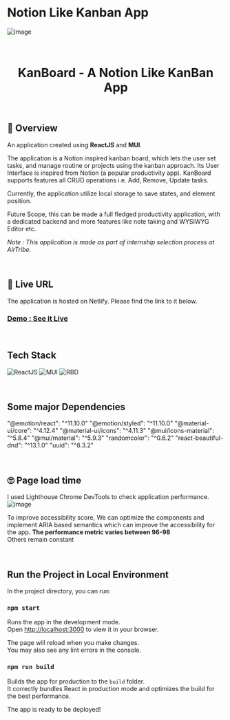 # Notion Like Kanban App

![image](/blob/development/public//Screenshot.png)

<br>

<h1 align="center">KanBoard - A Notion Like KanBan App</h1>

<br>

## 🧐 Overview

An application created using **ReactJS** and **MUI**.

The application is a Notion inspired kanban board, which lets the user set tasks, and manage routine or projects using the kanban approach. Its User Interface is inspired from Notion (a popular productivity app). KanBoard supports features all CRUD operations i.e. Add, Remove, Update tasks.

Currently, the application utilize local storage to save states, and element position.

Future Scope, this can be made a full fledged productivity application, with a dedicated backend and more features like note taking and WYSIWYG Editor etc.

_Note : This application is made as part of internship selection process at AirTribe._

<br>

## 🥳 Live URL

The application is hosted on Netlify. Please find the link to it below.

<h3><a href="https://notion-kanboard-mukul.netlify.app/">Demo : See it Live</a></h3>

<br>

## Tech Stack

![ReactJS](https://img.shields.io/badge/ReactJS-61DAFB?&style=for-the-badge&logo=react&logoColor=white&style=plastic) ![MUI](https://seeklogo.com/images/M/mui-logo-56F171E991-seeklogo.com.png?style=for-the-badge&logo=SASS&logoColor=white&style=plastic)
![RBD](https://user-images.githubusercontent.com/2182637/53611918-54c1ff80-3c24-11e9-9917-66ac3cef513d.png?style=for-the-badge&logo=SASS&logoColor=white&style=plastic)

<br>

## Some major Dependencies

"@emotion/react": "^11.10.0"
"@emotion/styled": "^11.10.0"
"@material-ui/core": "^4.12.4"
"@material-ui/icons": "^4.11.3"
"@mui/icons-material": "^5.8.4"
"@mui/material": "^5.9.3"
"randomcolor": "^0.6.2"
"react-beautiful-dnd": "^13.1.0"
"uuid": "^8.3.2"

<br>

## 🙄 Page load time

I used Lighthouse Chrome DevTools to check application performance.
![image]("/blob/development/public/performance.png")

To improve accessibility score, We can optimize the components and implement ARIA based semantics which can improve the accessibility for the app.
**The performance metric varies between 96-98**  
Others remain constant

<br>

## Run the Project in Local Environment

In the project directory, you can run:

### `npm start`

Runs the app in the development mode.\
Open [http://localhost:3000](http://localhost:3000) to view it in your browser.

The page will reload when you make changes.\
You may also see any lint errors in the console.

### `npm run build`

Builds the app for production to the `build` folder.\
It correctly bundles React in production mode and optimizes the build for the best performance.

The app is ready to be deployed!
